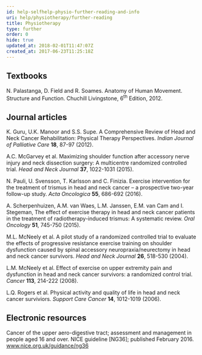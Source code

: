 ```yaml
---
id: help-selfhelp-physio-further-reading-and-info
uri: help/physiotherapy/further-reading
title: Physiotherapy
type: further
order: 0
hide: true
updated_at: 2018-02-01T11:47:07Z
created_at: 2017-06-23T11:25:18Z
---
```


<h2>Textbooks</h2>
<p>N. Palastanga, D. Field and R. Soames. Anatomy of Human Movement.
    Structure and Function. Chuchill Livingstone, 6<sup>th</sup>    Edition, 2012.</p>
<h2>Journal articles</h2>
<p>K. Guru, U.K. Manoor and S.S. Supe. A Comprehensive Review of
    Head and Neck Cancer Rehabilitation: Physical Therapy Perspectives.
    <i>Indian Journal of Palliative Care</i> <strong>18</strong>,
    87-97 (2012).</p>
<p>A.C. McGarvey et al. Maximizing shoulder function after accessory
    nerve injury and neck dissection surgery: A multicentre randomized
    controlled trial. <i>Head and Neck Journal</i> <strong>37</strong>,
    1022-1031 (2015).</p>
<p>N. Pauli, U. Svensson, T. Karlsson and C. Finizia. Exercise intervention
    for the treatment of trismus in head and neck cancer – a
    prospective two-year follow-up study. <i>Acta Oncologica</i>    <strong>55</strong>, 686-692 (2016).</p>
<p>A. Scherpenhuizen, A.M. van Waes, L.M. Janssen, E.M. van Cam
    and I. Stegeman, The effect of exercise therapy in head and
    neck cancer patients in the treatment of radiotherapy-induced
    trismus: A systematic review. <i>Oral Oncology</i> <strong>51</strong>,
    745-750 (2015).</p>
<p>M.L. McNeely et al. A pilot study of a randomized controlled
    trial to evaluate the effects of progressive resistance exercise
    training on shoulder dysfunction caused by spinal accessory
    neuropraxia/neurectomy in head and neck cancer survivors.
    <i>Head and Neck Journal</i> <strong>26</strong>, 518-530
    (2004).</p>
<p>L.M. McNeely et al. Effect of exercise on upper extremity pain
    and dysfunction in head and neck cancer survivors: a randomized
    control trial. <i>Cancer</i> <strong>113</strong>, 214-222
    (2008).</p>
<p>L.Q. Rogers et al. Physical activity and quality of life in head
    and neck cancer surviviors. <i>Support Care Cancer</i> <strong>14</strong>,
    1012-1019 (2006).</p>
<h2>Electronic resources</h2>
<p>Cancer of the upper aero-digestive tract; assessment and management
    in people aged 16 and over. NICE guideline [NG36]; published
    February 2016.<br><a href="http://www.nice.org.uk/guidance/ng36">www.nice.org.uk/guidance/ng36</a></p>
